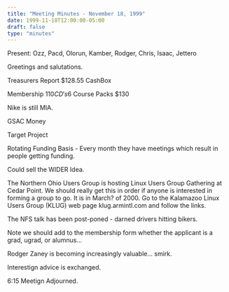 ```yaml
---
title: "Meeting Minutes - November 18, 1999"
date: 1999-11-18T12:00:00-05:00
draft: false
type: "minutes"
---
```


Present: Ozz, Pacd, Olorun, Kamber, Rodger, Chris, Isaac, Jettero </p><p>
Greetings and salutations. </p><p>
Treasurers Report $128.55 CashBox </p><p>
Membership $110 CD's	 6$ Course Packs $130 </p><p>
Nike is still MIA. </p><p>
GSAC Money </p><p>
Target Project </p><p>
Rotating Funding Basis - Every month they have meetings which result in people getting funding. </p><p>
Could sell the WIDER Idea. </p><p>
The Northern Ohio Users Group is hosting Linux Users Group Gathering at Cedar Point.  We should really get this in order if anyone is interested in forming a group to go.  It is in March? of 2000.  Go to the Kalamazoo Linux Users Group (KLUG)  web page klug.armintl.com and follow the links. </p><p>
The NFS talk has been post-poned - darned drivers hitting bikers.   </p><p>
Note we should add to the membership form whether the applicant is a grad, ugrad, or alumnus...   </p><p>
Rodger Zaney is becoming increasingly valuable...  smirk. </p><p>
Interestign advice is exchanged. </p><p>
6:15 Meetign Adjourned. </p><p>
</p><p>
</p>
